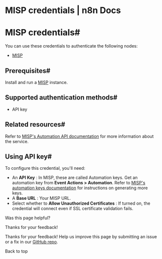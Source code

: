 # MISP credentials | n8n Docs

[ ](https://github.com/n8n-io/n8n-docs/edit/main/docs/integrations/builtin/credentials/misp.md "Edit this page")

# MISP credentials#

You can use these credentials to authenticate the following nodes:

  * [MISP](../../app-nodes/n8n-nodes-base.misp/)

## Prerequisites#

Install and run a [MISP](https://misp.github.io/MISP/) instance.

## Supported authentication methods#

  * API key

## Related resources#

Refer to [MISP's Automation API documentation](https://www.circl.lu/doc/misp/automation) for more information about the service.

## Using API key#

To configure this credential, you'll need:

  * An **API Key** : In MISP, these are called Automation keys. Get an automation key from **Event Actions > Automation**. Refer to [MISP's automation keys documentation](https://www.circl.lu/doc/misp/automation/#automation-key) for instructions on generating more keys.
  * A **Base URL** : Your MISP URL.
  * Select whether to **Allow Unauthorized Certificates** : If turned on, the credential will connect even if SSL certificate validation fails.

Was this page helpful? 

Thanks for your feedback! 

Thanks for your feedback! Help us improve this page by submitting an issue or a fix in our [GitHub repo](https://github.com/n8n-io/n8n-docs). 

Back to top